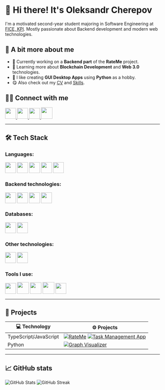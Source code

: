 # 👋 Hi there! It's Oleksandr Cherepov

I'm a motivated second-year student majoring in Software Engineering at [FICE, KPI](https://kpi.ua/en/fiot).
Mostly passionate about Backend development and modern web technologies.

## 👀 A bit more about me

- 🧱 Currently working on a **Backend part** of the **RateMe** project.
- 🔧 Learning more about **Blockchain Development** and **Web 3.0** technologies.
- 🧪 I like creating **GUI Desktop Apps** using **Python** as a hobby.
- 😋 Also check out my [CV](https://drive.google.com/file/d/1Anpu46Bq2aRSu_gMFZ4gKdwR_vc_DvCL/view?usp=sharing) and [Skills](https://github.com/showemeowkx/SelfAssessment).

## 🙋‍♂️ Connect with me

<a href="https://www.linkedin.com/in/showemeowkx/">
  <img src="https://upload.wikimedia.org/wikipedia/commons/thumb/8/81/LinkedIn_icon.svg/1024px-LinkedIn_icon.svg.png" width="35"/>
</a> <a href="https://www.instagram.com/everybodydiesinthisplace/?utm_source=ig_web_button_share_sheet">
  <img src="https://upload.wikimedia.org/wikipedia/commons/thumb/e/e7/Instagram_logo_2016.svg/2048px-Instagram_logo_2016.svg.png" width="35"/>
</a> <a href="https://t.me/showemeoeoeoeoeoeowkx">
  <img src="https://cdn.iconscout.com/icon/free/png-256/free-telegram-logo-icon-download-in-svg-png-gif-file-formats--social-media-pack-logos-icons-5314546.png?f=webp&w=256" width="35"/>
</a> <a href="mailto:sashacherepov55@gmail.com">
  <img src="https://cdn-icons-png.freepik.com/256/888/888853.png" width="37"/>
</a>

---

## 🛠️ Tech Stack

### Languages:

<img src="https://cdn.jsdelivr.net/gh/devicons/devicon/icons/javascript/javascript-original.svg" height="35" /> <img src="https://cdn.worldvectorlogo.com/logos/typescript.svg" height="35" /> <img src="https://cdn.iconscout.com/icon/free/png-256/free-python-logo-icon-download-in-svg-png-gif-file-formats--technology-social-media-vol-5-pack-logos-icons-2945099.png?f=webp&w=256" height="35" /> <img src="https://upload.wikimedia.org/wikipedia/commons/1/19/C_Logo.png" height="35" /> <img src="https://upload.wikimedia.org/wikipedia/commons/thumb/1/18/ISO_C%2B%2B_Logo.svg/683px-ISO_C%2B%2B_Logo.svg.png" height="35" />

### Backend technologies:

<img src="https://static-00.iconduck.com/assets.00/node-js-icon-1817x2048-g8tzf91e.png" height="35" /> <img src="https://upload.wikimedia.org/wikipedia/commons/a/a8/NestJS.svg" height="35" /> <img src="https://www.cdnlogo.com/logos/f/59/fastapi.svg" height="35" /> <img src="https://static-00.iconduck.com/assets.00/flask-icon-1594x2048-84mjydzf.png" height="35"/>

### Databases:

<img src="https://upload.wikimedia.org/wikipedia/commons/thumb/2/29/Postgresql_elephant.svg/1985px-Postgresql_elephant.svg.png" height="35" /> <img src="https://upload.wikimedia.org/wikipedia/commons/thumb/9/97/Sqlite-square-icon.svg/1024px-Sqlite-square-icon.svg.png" height="35" />

### Other technologies:

<img src="https://upload.wikimedia.org/wikipedia/commons/thumb/e/e6/Python_and_Qt.svg/1200px-Python_and_Qt.svg.png" height="35" /> <img src="https://static.macupdate.com/products/61595/m/wing-pro-logo.png?v=1667829088" height="35" />

### Tools I use:

<img src="https://upload.wikimedia.org/wikipedia/commons/thumb/9/9a/Visual_Studio_Code_1.35_icon.svg/2048px-Visual_Studio_Code_1.35_icon.svg.png" height="35" /> <img src="https://static-00.iconduck.com/assets.00/pgadmin-icon-2048x2048-rxk8ydpt.png" height="38" /> <img src="https://images.icon-icons.com/3053/PNG/512/postman_macos_bigsur_icon_189815.png" height="37" /> <img src="https://cdn4.iconfinder.com/data/icons/logos-and-brands/512/97_Docker_logo_logos-512.png" height="38" /> <img src="https://upload.wikimedia.org/wikipedia/commons/thumb/3/3f/Git_icon.svg/2048px-Git_icon.svg.png" height="35" />

---

## 🚀 Projects

| 💻 Technology         | ⚙️ Projects                                                                                                                                                                                                                                                                                                  |
| --------------------- | ------------------------------------------------------------------------------------------------------------------------------------------------------------------------------------------------------------------------------------------------------------------------------------------------------------ |
| TypeScript/JavaScript | [![RateMe](https://img.shields.io/badge/-RateMe-000?logo=github&logoColor=white&style=flat)](https://github.com/showemeowkx/RateMe) [![Task Management App](https://img.shields.io/badge/-TaskManagementApp-000?logo=github&logoColor=white&style=flat)](https://github.com/showemeowkx/Task-Management-App) |
| Python                | [![Graph Visualizer](https://img.shields.io/badge/-GraphVisualizer-000?logo=github&logoColor=white&style=flat)](https://github.com/showemeowkx/Graph-visualizer)                                                                                                                                             |

---

## 📈 GitHub stats

![GitHub Stats](https://github-readme-stats.vercel.app/api?username=showemeowkx&show_icons=true&theme=default) ![GitHub Streak](https://streak-stats.demolab.com/?user=showemeowkx&theme=default)

